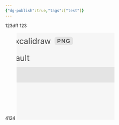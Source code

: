 ```yaml
---
{"dg-publish":true,"tags":["test"]}
---
```



123dff
123

4124
![Pasted image 20240315181737.png](img/user/Pasted%20image%2020240315181737.png)